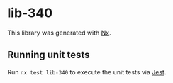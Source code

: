 # lib-340

This library was generated with [Nx](https://nx.dev).

## Running unit tests

Run `nx test lib-340` to execute the unit tests via [Jest](https://jestjs.io).
